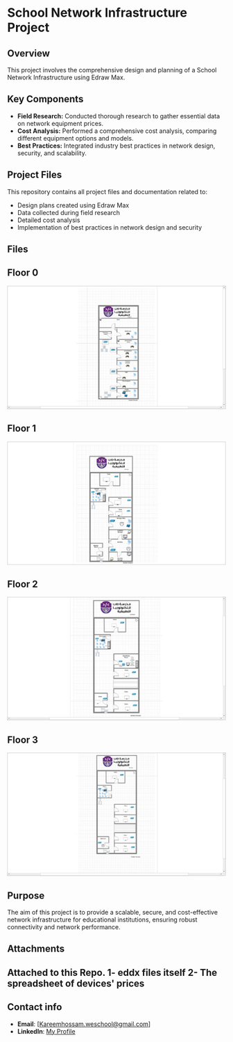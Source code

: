 # School Network Infrastructure Project

## Overview

This project involves the comprehensive design and planning of a School Network Infrastructure using Edraw Max.

## Key Components

- **Field Research:** Conducted thorough research to gather essential data on network equipment prices.
- **Cost Analysis:** Performed a comprehensive cost analysis, comparing different equipment options and models.
- **Best Practices:** Integrated industry best practices in network design, security, and scalability.

## Project Files

This repository contains all project files and documentation related to:

- Design plans created using Edraw Max
- Data collected during field research
- Detailed cost analysis
- Implementation of best practices in network design and security


## Files
## Floor 0
![0 Floor Drawing](imgs/0%20Floor%20Drawing.jpg) 

## Floor 1
![1st Floor Drawing](imgs/1st%20Floor%20Drawing.jpg) 

## Floor 2
![2nd Floor Drawing](imgs/2nd%20Floor%20Drawing.jpg) 

## Floor 3
![3rd Floor Drawing](imgs/3rd%20Floor%20Drawing.jpg)




## Purpose

The aim of this project is to provide a scalable, secure, and cost-effective network infrastructure for educational institutions, ensuring robust connectivity and network performance.


## Attachments

Attached to this Repo. 
1- eddx files itself
2- The spreadsheet of devices' prices
---
## Contact info
- **Email**: [Kareemhossam.weschool@gmail.com]
- **LinkedIn**: [My Profile](www.linkedin.com/in/kareem-hossam-ghorab-a52b35235/)
